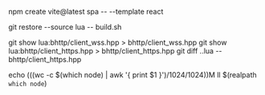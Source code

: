 npm create vite@latest spa -- --template react
<!-- merge from branch lua. some git commands memo -->
<!-- do not use checkout from another branch, cause it will auto staged
git checkout lua -- bhttp/client.hpp
git checkout lua -- bhttp/util.hpp
git checkout lua -- examples
git checkout lua -- Readme.md 
-->
<!-- unstage all: git reset -->

<!-- get file from another branch without stage it -->
git restore --source lua -- build.sh
<!-- or -->
git show lua:bhttp/client_wss.hpp > bhttp/client_wss.hpp
git show lua:bhttp/client_https.hpp > bhttp/client_https.hpp
git diff ..lua -- bhttp/client_https.hpp

<!-- show node file size -->
echo $(($(wc -c $(which node) | awk '{ print $1 }')/1024/1024))M
ll $(realpath `which node`)